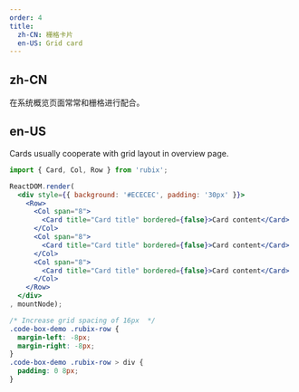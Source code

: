```yaml
---
order: 4
title:
  zh-CN: 栅格卡片
  en-US: Grid card
---
```


## zh-CN

在系统概览页面常常和栅格进行配合。

## en-US

Cards usually cooperate with grid layout in overview page.

````jsx
import { Card, Col, Row } from 'rubix';

ReactDOM.render(
  <div style={{ background: '#ECECEC', padding: '30px' }}>
    <Row>
      <Col span="8">
        <Card title="Card title" bordered={false}>Card content</Card>
      </Col>
      <Col span="8">
        <Card title="Card title" bordered={false}>Card content</Card>
      </Col>
      <Col span="8">
        <Card title="Card title" bordered={false}>Card content</Card>
      </Col>
    </Row>
  </div>
, mountNode);
````

````css
/* Increase grid spacing of 16px  */
.code-box-demo .rubix-row {
  margin-left: -8px;
  margin-right: -8px;
}
.code-box-demo .rubix-row > div {
  padding: 0 8px;
}
````
